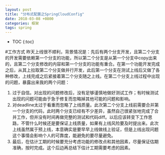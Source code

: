 ```yaml
---
layout: post
title: "分布式配置之SpringCloudConfig"
date: 2018-03-08 +0800
categories: 框架
tags: spring
---
```


* TOC
{:toc}


#工作方式
昨天上线很不顺利，背景情况是：先后有两个分支开发，且第二个分支的开发需要依赖第一个分支的功能，所以第二个分支是从第一个分支中copy出来的，且第二个分支修改的内容和第一个分支的功能有重合。在第一个功能开发完成之后，从其上拉取第二个分支做并行开发，此后第一个分支在测试上线后又做了各种修改，上线完成之后紧接着第二个分支随之上线。在第二个分支上线过程中出现的问题，暴露出来我的两个问题：
1. 过于自信。对出现的问题修改后，没有足够谨慎地做好测试工作；有时候测试出现的问题可能由于急于修复而忽略掉其他可能的问题和影响。
2. 对deadline太过于看重而忽略了上线质量。此次第二个分支上线前需要合并第一个分支的代码，此时两个分支已经有不少差异，虽然自己很紧张地完成了合并工作，但并没有时间再做完整的测试和代码diff。以后应该转变下工作思路，不管什么时候还是要保证上线质量，如果有上线风险要及时提出来。此次上线虽然属于预上线，本意确实是要早早上线做线上验证，但是上线出现问题这个事情会影响个人的可靠度，能避免的要尽量避免。
3. 最后，在估计工期的时候要充分考虑功能的修改点和其他因素，尽量保证估期准确，按时完成。这个后边再总结下估计工期需要考虑的因素。

